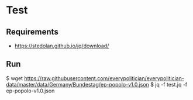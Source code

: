 # Test

## Requirements
   * https://stedolan.github.io/jq/download/ 

## Run

$ wget https://raw.githubusercontent.com/everypolitician/everypolitician-data/master/data/Germany/Bundestag/ep-popolo-v1.0.json
$ jq -f test.jq -f ep-popolo-v1.0.json  